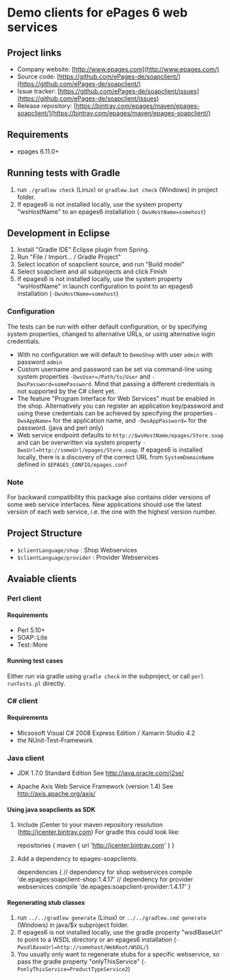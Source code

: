 # Demo clients for ePages 6 web services #

## Project links ##

- Company website: [http://www.epages.com](http://www.epages.com/)
- Source code: [https://github.com/ePages-de/soapclient/](https://github.com/ePages-de/soapclient/)
- Issue tracker: [https://github.com/ePages-de/soapclient/issues](https://github.com/ePages-de/soapclient/issues)
- Release repository: [https://bintray.com/epages/maven/epages-soapclient/](https://bintray.com/epages/maven/epages-soapclient/)

## Requirements ##

- epages 6.11.0+

## Running tests with Gradle ##

1. run ``./gradlew check`` (Linux) or ``gradlew.bat check`` (Windows) in project folder.
2. If epages6 is not installed locally, use the
   system property "wsHostName" to an epages6 installation (``-DwsHostName=somehost``)

## Development in Eclipse ##

1. Install "Gradle IDE" Eclipse plugin from Spring.
2. Run "File / Import... / Gradle Project"
3. Select location of soapclient source, and run "Build model"
4. Select soapclient and all subprojects and click Finish
5. If epages6 is not installed locally, use the
   system property "wsHostName" in launch configuration to point
   to an epages6 installation (``-DwsHostName=somehost``)

### Configuration ###

The tests can be run with either default configuration, or by specifying system
properties, changed to alternative URLs, or using alternative login credentials.

- With no configuration we will default to ``DemoShop`` with user ``admin`` with password ``admin``
- Custom username and password can be set via command-line using system
  properties ``-DwsUser=/Path/to/User`` and ``-DwsPassword=somePassword``.
  Mind that passing a different credentials is not supported by the C# client yet.
- The feature "Program Interface for Web Services" must be enabled in the shop.
  Alternatively you can register an application key/password and using these credentials can be
  achieved by specifying the properties ``-DwsAppName=`` for the application name, and ``-DwsAppPassword=``
  for the password. (java and perl only)
- Web service endpoint defaults to ``http://$wsHostName/epages/Store.soap`` and
  can be overwritten via system property
  ``-DwsUrl=http://someUrl/epages/Store.soap``. If epages6 is installed locally,
  there is a discovery of the correct URL from ``SystemDomainName`` defined in ``$EPAGES_CONFIG/epages.conf``

### Note ###

For backward compatibility this package also contains older versions of some
web service interfaces. New applications should use the latest version of each
web service, i.e. the one with the highest version number.

## Project Structure ##

- ``$clientLanguage/shop`` : Shop Webservices
- ``$clientLanguage/provider`` : Provider Webservices

## Avaiable clients ##

### Perl client ###

#### Requirements ####

- Perl 5.10+
- SOAP::Lite
- Test::More

#### Running test cases ####

Either run via gradle using ``gradle check`` in the subproject, or call ``perl runTests.pl`` directly.

### C# client ###

#### Requirements ####

- Micsosoft Visual C# 2008 Express Edition / Xamarin Studio 4.2
- the NUnit-Test-Framework

### Java client ###

- JDK 1.7.0 Standard Edition
  See http://java.oracle.com/j2se/

- Apache Axis Web Service Framework (version 1.4)
  See http://axis.apache.org/axis/

#### Using java soapclients as SDK ####

1. Include jCenter to your maven repository resolution (http://jcenter.bintray.com)
   For gradle this could look like:

	repositories {
	    maven { url 'http://jcenter.bintray.com' }
	}

2. Add a dependency to epages-soapclients.

	dependencies {
	    // dependency for shop webservices
	    compile 'de.epages:soapclient-shop:1.4.17'
	    // dependency for provider webservices
	    compile 'de.epages:soapclient-provider:1.4.17'
	}

#### Regenerating stub classes ####

1. run ``../../gradlew generate`` (Linux) or ``../../gradlew.cmd generate`` (Windows) in java/$x subproject folder.
2. If epages6 is not installed locally, use the
   gradle property "wsdlBaseUrl" to point to a WSDL directory or an epages6
   installation (``-PwsdlBaseUrl=http://somehost/WebRoot/WSDL/``)
3. You usually only want to regenerate stubs for a specific webservice, so pass
   the gradle property "onlyThisService" (``-PonlyThisService=ProductTypeService2``)

